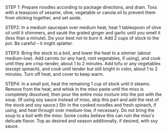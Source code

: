 STEP 1:
Prepare noodles according to package directions, and drain. Toss with a teaspoon of sesame, olive, vegetable or canola oil to prevent them from sticking together, and set aside.

STEP2:
In a medium saucepan over medium heat, heat 1 tablespoon of olive oil until it shimmers, and sauté the grated ginger and garlic until you smell it (less than a minute). Do your best not to burn it. Add 2 cups of stock to the pot. Be careful – it might splatter.

STEP3:
Bring the stock to a boil, and lower the heat to a simmer (about medium-low). Add carrots (or any hard, root vegetables, if using), and cook until they are crisp-tender, about 1 to 2 minutes. Add tofu or any vegetables (except spinach), and cook until tender but still bright in color, about 1 to 2 minutes. Turn off heat, and cover to keep warm.

STEP4:
In a small pot, heat the remaining 1 cup of stock until it steams. Remove from the heat, and whisk in the miso paste until the miso is completely dissolved, then pour the entire miso mixture into the pot with the soup. (If using soy sauce instead of miso, skip this part and add the rest of the stock and soy sauce.) Stir in the cooked noodles and fresh spinach, if using, and heat through over medium-low, if necessary. Do not bring the soup to a boil with the miso: Some cooks believe this can ruin the miso's delicate flavor. Top as desired and season additionally, if desired, with soy sauce.